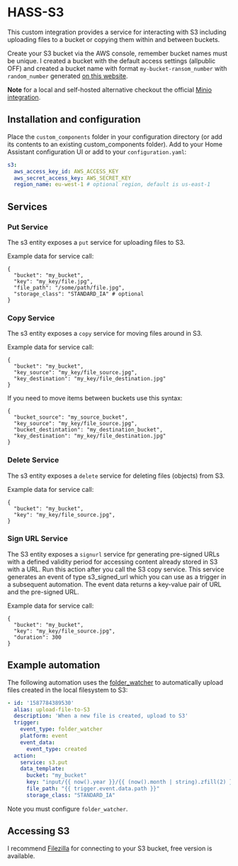 # HASS-S3
This custom integration provides a service for interacting with S3 including uploading files to a bucket or copying them within and between buckets. 

Create your S3 bucket via the AWS console, remember bucket names must be unique. I created a bucket with the default access settings (allpublic OFF) and created a bucket name with format `my-bucket-ransom_number` with `random_number` generated [on this website](https://onlinehashtools.com/generate-random-md5-hash).

**Note** for a local and self-hosted alternative checkout the official [Minio integration](https://www.home-assistant.io/integrations/minio/).

## Installation and configuration
Place the `custom_components` folder in your configuration directory (or add its contents to an existing custom_components folder). Add to your Home Assistant configuration UI or add to your `configuration.yaml`:
```yaml
s3:
  aws_access_key_id: AWS_ACCESS_KEY
  aws_secret_access_key: AWS_SECRET_KEY
  region_name: eu-west-1 # optional region, default is us-east-1
```

## Services
### Put Service
The s3 entity exposes a `put` service for uploading files to S3.

Example data for service call:

```
{
  "bucket": "my_bucket",
  "key": "my_key/file.jpg",
  "file_path": "/some/path/file.jpg",
  "storage_class": "STANDARD_IA" # optional
}
```

### Copy Service
The s3 entity exposes a `copy` service for moving files around in S3.

Example data for service call:
```
{
  "bucket": "my_bucket",
  "key_source": "my_key/file_source.jpg",  
  "key_destination": "my_key/file_destination.jpg"
}
```

If you need to move items between buckets use this syntax:
```
{
  "bucket_source": "my_source_bucket",
  "key_source": "my_key/file_source.jpg",
  "bucket_destintation": "my_destination_bucket",
  "key_destination": "my_key/file_destination.jpg"
}
```

### Delete Service
The s3 entity exposes a `delete` service for deleting files (objects) from S3.

Example data for service call:
```
{
  "bucket": "my_bucket",
  "key": "my_key/file_source.jpg",  
}
```

### Sign URL Service
The S3 entity exposes a `signurl` service fpr generating pre-signed URLs with a defined validity period for accessing content already stored in S3 with a URL.  Run this action after you call the S3 copy service.  This service generates an event of type s3_signed_url which you can use as a trigger in a subsequent automation.  The event data returns a key-value pair of URL and the pre-signed URL.

Example data for service call:
```
{
  "bucket": "my_bucket",
  "key": "my_key/file_source.jpg",
  "duration": 300
}
```


## Example automation
The following automation uses the [folder_watcher](https://www.home-assistant.io/integrations/folder_watcher/) to automatically upload files created in the local filesystem to S3:

```yaml
- id: '1587784389530'
  alias: upload-file-to-S3
  description: 'When a new file is created, upload to S3'
  trigger:
    event_type: folder_watcher
    platform: event
    event_data:
      event_type: created
  action:
    service: s3.put
    data_template:
      bucket: "my_bucket"
      key: "input/{{ now().year }}/{{ (now().month | string).zfill(2) }}/{{ (now().day | string).zfill(2) }}/{{ trigger.event.data.file }}"
      file_path: "{{ trigger.event.data.path }}"
      storage_class: "STANDARD_IA"
```
Note you must configure `folder_watcher`.

## Accessing S3
I recommend [Filezilla](https://filezilla-project.org/) for connecting to your S3 bucket, free version is available.

